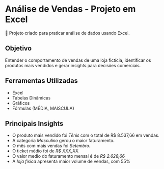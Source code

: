 # Análise de Vendas - Projeto em Excel

📁 Projeto criado para praticar análise de dados usando Excel.

## Objetivo
Entender o comportamento de vendas de uma loja fictícia, identificar os produtos mais vendidos e gerar insights para decisões comerciais.

## Ferramentas Utilizadas
- Excel
- Tabelas Dinâmicas
- Gráficos
- Fórmulas (MÉDIA, MAISCULA)

## Principais Insights
- O produto mais vendido foi *Tênis* com o total de R$ 8.537,66 em vendas.
- A categoria *Masculino* gerou o maior faturamento.
- O mês com mais vendas foi *Setembro*.
- O ticket médio foi de *R$ XXX,XX*.  
- O valor medio do faturamento mensal é de *R$ 2.628,66*
- A *loja física* apresenta maior volume de vendas, com 55%
